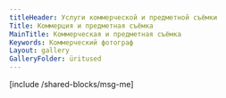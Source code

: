 ```yaml
---
titleHeader: Услуги коммерческой и предметной съёмки
Title: Коммерция и предметная съёмка
MainTitle: Коммерческая и предметная съёмка
Keywords: Коммерческий фотограф
Layout: gallery
GalleryFolder: üritused
---
```

[include /shared-blocks/msg-me]
